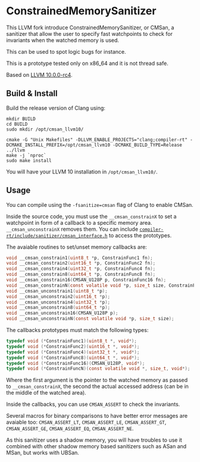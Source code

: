 # ConstrainedMemorySanitizer

This LLVM fork introduce ConstrainedMemorySanitizer, or CMSan, a sanitizer that allow the user to specify fast watchpoints to check for invariants when the watched memory is used.

This can be used to spot logic bugs for instance.

This is a prototype tested only on x86_64 and it is not thread safe.

Based on [LLVM 10.0.0-rc4](https://github.com/llvm/llvm-project/releases/tag/llvmorg-10.0.0-rc4).

## Build & Install

Build the release version of Clang using:

```
mkdir BUILD
cd BUILD
sudo mkdir /opt/cmsan_llvm10/

cmake -G "Unix Makefiles" -DLLVM_ENABLE_PROJECTS="clang;compiler-rt" -DCMAKE_INSTALL_PREFIX=/opt/cmsan_llvm10 -DCMAKE_BUILD_TYPE=Release ../llvm
make -j `nproc`
sudo make install
```

You will have your LLVM 10 installation in `/opt/cmsan_llvm10/`.

## Usage

You can compile using the `-fsanitize=cmsan` flag of Clang to enable CMSan. 

Inside the source code, you must use the `__cmsan_constrainX` to set a watchpoint in form of a callback to a specific memory area. `__cmsan_unconstrainX` removes them. You can include [`compiler-rt/include/sanitizer/cmsan_interface.h`](compiler-rt/include/sanitizer/cmsan_interface.h) to access the prototypes.

The avaiable routines to set/unset memory callbacks are:

```c
void __cmsan_constrain1(uint8_t *p, ConstrainFunc1 fn);
void __cmsan_constrain2(uint16_t *p, ConstrainFunc2 fn);
void __cmsan_constrain4(uint32_t *p, ConstrainFunc4 fn);
void __cmsan_constrain8(uint64_t *p, ConstrainFunc8 fn);
void __cmsan_constrain16(CMSAN_U128P p, ConstrainFunc16 fn);
void __cmsan_constrainN(const volatile void *p, size_t size, ConstrainFuncN fn);
void __cmsan_unconstrain1(uint8_t *p);
void __cmsan_unconstrain2(uint16_t *p);
void __cmsan_unconstrain4(uint32_t *p);
void __cmsan_unconstrain8(uint64_t *p);
void __cmsan_unconstrain16(CMSAN_U128P p);
void __cmsan_unconstrainN(const volatile void *p, size_t size);
```

The callbacks prototypes must match the following types:

```c
typedef void (*ConstrainFunc1)(uint8_t *, void*);
typedef void (*ConstrainFunc2)(uint16_t *, void*);
typedef void (*ConstrainFunc4)(uint32_t *, void*);
typedef void (*ConstrainFunc8)(uint64_t *, void*);
typedef void (*ConstrainFunc16)(CMSAN_U128P, void*);
typedef void (*ConstrainFuncN)(const volatile void *, size_t, void*);
```

Where the first argument is the pointer to the watched memory as passed to `__cmsan_constrainX`, the second the actual accessed address (can be in the middle of the watched area).

Inside the callbacks, you can use `CMSAN_ASSERT` to check the invariants.

Several macros for binary comparisons to have better error messages are avaiable too: `CMSAN_ASSERT_LT`, `CMSAN_ASSERT_LE`, `CMSAN_ASSERT_GT`, `CMSAN_ASSERT_GE`, `CMSAN_ASSERT_EQ`, `CMSAN_ASSERT_NE`.

As this sanitizer uses a shadow memory, you will have troubles to use it combined with other shadow memory based sanitizers such as ASan and MSan, but works with UBSan.
